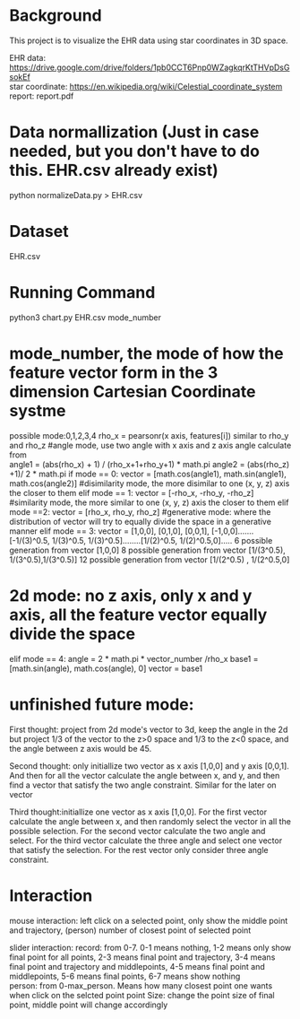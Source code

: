 # Background

This project is to visualize the EHR data using star coordinates in 3D space.

EHR data: https://drive.google.com/drive/folders/1pb0CCT6Pnp0WZagkqrKtTHVpDsGsokEf  
star coordinate: https://en.wikipedia.org/wiki/Celestial_coordinate_system  
report: report.pdf 


# Data normallization (Just in case needed, but you don't have to do this. EHR.csv already exist)
python normalizeData.py > EHR.csv

# Dataset
EHR.csv

# Running Command
python3 chart.py EHR.csv mode_number

# mode_number, the mode of how the feature vector form in the 3 dimension Cartesian Coordinate systme
possible mode:0,1,2,3,4
  rho_x = pearsonr(x axis, features[i])
  similar to rho_y and rho_z
  #angle mode, use two angle with x axis and z axis
   angle calculate from       
	  angle1 = (abs(rho_x) + 1) / (rho_x+1+rho_y+1) * math.pi
      angle2 = (abs(rho_z) +1)/ 2 * math.pi
  if mode == 0:
    vector = [math.cos(angle1), math.sin(angle1), math.cos(angle2)]
  #disimilarity mode, the more disimilar to one (x, y, z) axis the closer to them
  elif mode == 1:
    vector = [-rho_x, -rho_y, -rho_z]
  #similarity mode,  the more similar to one (x, y, z) axis the closer to them
  elif mode ==2:
    vector = [rho_x, rho_y, rho_z]
  #generative mode: where the distribution of vector will try to equally divide the space in a generative manner
  elif mode == 3:
	vector = [1,0,0], [0,1,0], [0,0,1], [-1,0,0].......[-1/(3)^0.5, 1/(3)^0.5, 1/(3)^0.5]........[1/(2)^0.5, 1/(2)^0.5,0].....
	6 possible generation from vector [1,0,0]
	8 possible generation from vector [1/(3^0.5), 1/(3^0.5),1/(3^0.5)]
    12 possible generation from vector [1/(2^0.5) , 1/(2^0.5,0]
	
  # 2d mode: no z axis, only x and y axis, all the feature vector equally divide the space
  elif mode == 4:
    angle = 2 * math.pi * vector_number /rho_x
    base1 = [math.sin(angle), math.cos(angle), 0]
    vector = base1
  # unfinished future mode:
  First thought: project from 2d mode's vector to 3d, keep the angle in the 2d but project 1/3 of the vector to the z>0 space and 1/3 to the z<0 space, and the angle between z axis would be 45.
  
  Second thought: only initiallize two vector as x axis [1,0,0]  and y axis [0,0,1]. And then for all the vector calculate the angle between x, and y, and then find a vector that satisfy the two angle constraint. Similar for the later on vector
  
  Third thought:initiallize one vector as x axis [1,0,0]. For the first vector calculate the angle between x, and then randomly select the vector in all the possible selection. For the second vector calculate the two angle and select. For the third vector calculate the three angle and select one vector that satisfy the selection. For the rest vector only consider three angle constraint.
  
  
# Interaction
mouse interaction: left click on a selected point, only show the middle point and trajectory, (person) number of closest point of selected point

slider interaction: 
	record: from 0-7. 0-1 means nothing, 1-2 means only show final point for all points, 2-3 means final point and trajectory, 3-4 means final point and trajectory and middlepoints, 4-5 means final point and middlepoints, 5-6 means final points, 6-7 means show nothing	
	person: from 0-max_person. Means how many closest point one wants when click on the selcted point
	point Size: change the point size of final point, middle point will change accordingly
